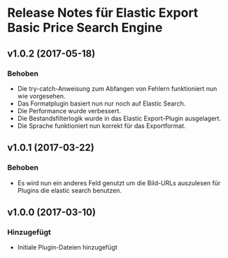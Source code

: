 # Release Notes für Elastic Export Basic Price Search Engine

## v1.0.2 (2017-05-18)

### Behoben
- Die try-catch-Anweisung zum Abfangen von Fehlern funktioniert nun wie vorgesehen.
- Das Formatplugin basiert nun nur noch auf Elastic Search.
- Die Performance wurde verbessert.
- Die Bestandsfilterlogik wurde in das Elastic Export-Plugin ausgelagert.
- Die Sprache funktioniert nun korrekt für das Exportformat.

## v1.0.1 (2017-03-22)

### Behoben
- Es wird nun ein anderes Feld genutzt um die Bild-URLs auszulesen für Plugins die elastic search benutzen.

## v1.0.0 (2017-03-10)

### Hinzugefügt
- Initiale Plugin-Dateien hinzugefügt